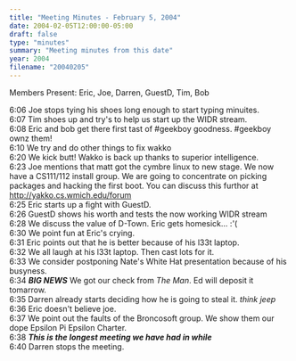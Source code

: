 ```yaml
---
title: "Meeting Minutes - February 5, 2004"
date: 2004-02-05T12:00:00-05:00
draft: false
type: "minutes"
summary: "Meeting minutes from this date"
year: 2004
filename: "20040205"
---
```


<p>
Members Present:  Eric, Joe, Darren, GuestD, Tim, Bob<br>

6:06	Joe stops tying his shoes long enough to start typing minuites.<br>
6:07	Tim shoes up and try's to help us start up the WIDR stream.<br>
6:08	Eric and bob get there first tast of #geekboy goodness.  #geekboy ownz them!<br>
6:10	We try and do other things to fix wakko<br>
6:20	We kick butt!  Wakko is back up thanks to superior intelligence.<br>
6:23	Joe mentions that matt got the cymbre linux to new stage.  We now have a CS111/112 install group.  We are going to concentrate on picking packages and hacking the first boot.  You can discuss this furthor at http://yakko.cs.wmich.edu/forum<br>
6:25	Eric starts up a fight with GuestD.<br>
6:26	GuestD shows his worth and tests the now working WIDR stream<br>
6:28	We discuss the value of D-Town.  Eric gets homesick... :'( <br>
6:30	We point fun at Eric's crying.<br>
6:31	Eric points out that he is better because of his l33t laptop.<br>
6:32	We all laugh at his l33t laptop.  Then cast lots for it.<br>
6:33	We consider postponing Nate's White Hat presentation because of his busyness.<br>
6:34	***BIG NEWS*** We got our check from _The Man_.  Ed will deposit it tomarrow.  <br>
6:35	Darren already starts deciding how he is going to steal it.  *think jeep*<br>
6:36	Eric doesn't believe joe.<br>
6:37	We point out the faults of the Broncosoft group.  We show them our dope Epsilon Pi Epsilon Charter.<br>
6:38	***This is the longest meeting we have had in while***<br>
6:40	Darren stops the meeting.<br>
